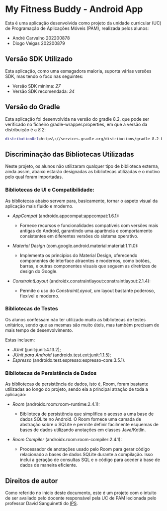 # My Fitness Buddy - Android App

Esta é uma aplicação desenvolvida como projeto da unidade curricular (UC) de Programação de Aplicações Móveis (PAM), realizada pelos alunos:
- André Carvalho 202200878
- Diogo Veigas 202200879

## Versão SDK Utilizado

Esta aplicação, como uma esmagadora maioria, suporta várias versões SDK, mas tendo o foco nas seguintes:
- Versão SDK mínima: *27*
- Versão SDK recomendada: *34*

## Versão do Gradle

Esta aplicação foi desenvolvida na versão do gradle 8.2, que pode ser verificado no ficheiro gradle-wrapper.properties, em que a versão da distribuição é a *8.2*:
```bash
distributionUrl=https\://services.gradle.org/distributions/gradle-8.2-bin.zip
```

## Discriminação das Bibliotecas Utilizadas

Neste projeto, os alunos não utilizaram qualquer tipo de biblioteca externa, ainda assim, abaixo estarão designadas as bibliotecas utilizadas e o motivo pelo qual foram importadas.

### Bibliotecas de UI e Compatibilidade:

As bibliotecas abaixo servem para, basicamente, tornar o aspeto visual da aplicação mais fluído e moderno.

- *AppCompat* (androidx.appcompat:appcompat:1.6.1):
    - Fornece recursos e funcionalidades compatíveis com versões mais antigas do Android, garantindo uma aparência e comportamento consistentes em diferentes versões do sistema operativo.

- *Material Design* (com.google.android.material:material:1.11.0):
  - Implementa os princípios do Material Design, oferecendo componentes de interface atraentes e modernos, como botões, barras, e outras componentes visuais que seguem as diretrizes de design do Google.

- *ConstraintLayout* (androidx.constraintlayout:constraintlayout:2.1.4):
  - Permite o uso do *ConstraintLayout*, um layout bastante poderoso, flexível e moderno.

### Bibliotecas de Testes

Os alunos confessam não ter utilizado muito as bibliotecas de testes unitários, sendo que as mesmas são muito úteis, mas também precisam de mais tempo de desenvolvimento.

Estas incluem:
- *JUnit* (junit:junit:4.13.2);
- *JUnit para Android* (androidx.test.ext:junit:1.1.5);
- *Espresso* (androidx.test.espresso:espresso-core:3.5.1).

### Bibliotecas de Persistência de Dados

As bibliotecas de persistência de dados, isto é, Room, foram bastante utilizadas ao longo do projeto, sendo ela a principal atração de toda a aplicação:

- *Room* (androidx.room:room-runtime:2.4.1):
  - Biblioteca de persistência que simplifica o acesso a uma base de dados SQLite no Android. O Room fornece uma camada de abstração sobre o SQLite e permite definir facilmente esquemas de bases de dados utilizando anotações em classes Java/Kotlin.

- *Room Compiler* (androidx.room:room-compiler:2.4.1):
  - Processador de anotações usado pelo Room para gerar código relacionado a bases de dados SQLite durante a compilação. Isso inclui a geração de consultas SQL e o código para aceder à base de dados de maneira eficiente.

## Direitos de autor

Como referido no início deste documento, este é um projeto com o intuito de ser avaliado pelo docente responsável pela UC de PAM lecionada pelo professor David Sanguinetti do [IPS](https://www.ips.pt/ips_si/web_page.inicial).
